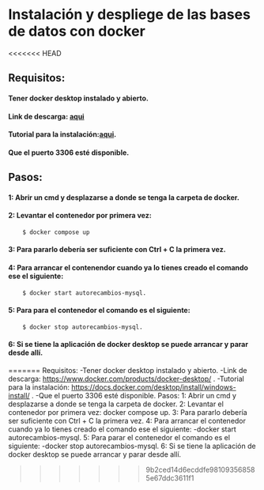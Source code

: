 # Instalación y despliege de las bases de datos con docker

<<<<<<< HEAD
## Requisitos:
#### Tener docker desktop instalado y abierto.
#### Link de descarga: [aqui](https://www.docker.com/products/docker-desktop/)
#### Tutorial para la instalación:[aqui](https://docs.docker.com/desktop/install/windows-install/).
#### Que el puerto 3306 esté disponible.

## Pasos:
#### 1: Abrir un cmd y desplazarse a donde se tenga la carpeta de docker.
#### 2: Levantar el contenedor por primera vez:
```
    $ docker compose up 
```    
#### 3: Para pararlo debería ser suficiente con Ctrl + C la primera vez.
#### 4: Para arrancar el contenendor cuando ya lo tienes creado el comando ese el siguiente:
```
    $ docker start autorecambios-mysql.
```  
#### 5: Para  para el contenedor el comando es el siguiente:
```
    $ docker stop autorecambios-mysql.
```  
#### 6: Si se tiene la aplicación de docker desktop se puede arrancar y parar desde allí.
=======
    Requisitos:
        -Tener docker desktop instalado y abierto.
        -Link de descarga: https://www.docker.com/products/docker-desktop/ .
        -Tutorial para la instalación: https://docs.docker.com/desktop/install/windows-install/ .
        -Que el puerto 3306 esté disponible.
    Pasos:
        1: Abrir un cmd y desplazarse a donde se tenga la carpeta de docker.
        2: Levantar el contenedor por primera vez: docker compose up.
        3: Para pararlo debería ser suficiente con Ctrl + C la primera vez.
        4: Para arrancar el contenedor cuando ya lo tienes creado el comando ese el siguiente:
            -docker start autorecambios-mysql.
        5: Para parar el contenedor el comando es el siguiente:
            -docker stop autorecambios-mysql.
        6: Si se tiene la aplicación de docker desktop se puede arrancar y parar desde allí.
>>>>>>> 9b2ced14d6ecddfe981093568585e67ddc3611f1

